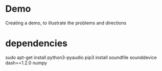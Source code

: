 # Demo
Creating a demo, to illustrate the problems and directions


# dependencies
sudo apt-get install python3-pyaudio
pip3 install soundfile sounddevice dash==1.2.0 numpy
